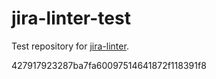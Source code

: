# jira-linter-test

Test repository for [jira-linter].

[jira-linter]: https://github.com/btwrk/action-jira-linter
427917923287ba7fa60097514641872f118391f8
